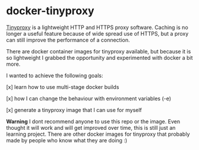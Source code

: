 # docker-tinyproxy

[Tinyproxy](https://tinyproxy.github.io/) is a lightweight HTTP and HTTPS proxy software. Caching is no longer a useful feature because of 
wide spread use of HTTPS, but a proxy can still improve the performance of a connection. 

There are docker container images for tinyproxy available, but because it is so lightweight I grabbed the opportunity and experimented 
with docker a bit more. 

I wanted to achieve the following goals: 

[x] learn how to use multi-stage docker builds 

[x] how I can change the behaviour with environment variables (-e) 

[x] generate a tinyproxy image that I can use for myself 

**Warning** I dont recommend anyone to use this repo or the image. Even thought it will work and will get improved over time, 
this is still just an learning project. There are other docker images for tinyproxy that probably made by people who know 
what they are doing :) 


